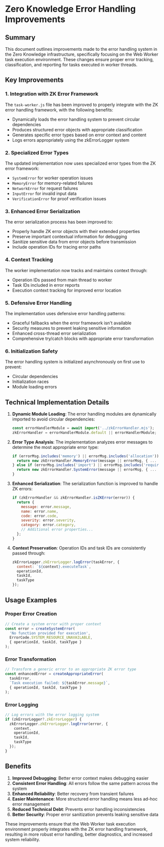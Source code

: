 # Zero Knowledge Error Handling Improvements

## Summary

This document outlines improvements made to the error handling system in the Zero Knowledge infrastructure, specifically focusing on the Web Worker task execution environment. These changes ensure proper error tracking, classification, and reporting for tasks executed in worker threads.

## Key Improvements

### 1. Integration with ZK Error Framework

The `task-worker.js` file has been improved to properly integrate with the ZK error handling framework, with the following benefits:

- Dynamically loads the error handling system to prevent circular dependencies
- Produces structured error objects with appropriate classification
- Generates specific error types based on error context and content
- Logs errors appropriately using the zkErrorLogger system

### 2. Specialized Error Types

The updated implementation now uses specialized error types from the ZK error framework:

- `SystemError` for worker operation issues
- `MemoryError` for memory-related failures
- `NetworkError` for request failures
- `InputError` for invalid input data
- `VerificationError` for proof verification issues

### 3. Enhanced Error Serialization

The error serialization process has been improved to:

- Properly handle ZK error objects with their extended properties
- Preserve important contextual information for debugging
- Sanitize sensitive data from error objects before transmission
- Include operation IDs for tracing error paths

### 4. Context Tracking

The worker implementation now tracks and maintains context through:

- Operation IDs passed from main thread to worker
- Task IDs included in error reports
- Execution context tracking for improved error location

### 5. Defensive Error Handling

The implementation uses defensive error handling patterns:

- Graceful fallbacks when the error framework isn't available
- Security measures to prevent leaking sensitive information
- Enhanced cross-thread error serialization
- Comprehensive try/catch blocks with appropriate error transformation

### 6. Initialization Safety

The error handling system is initialized asynchronously on first use to prevent:

- Circular dependencies
- Initialization races
- Module loading errors

## Technical Implementation Details

1. **Dynamic Module Loading**: The error handling modules are dynamically imported to avoid circular dependencies:
   ```javascript
   const errorHandlerModule = await import('../zkErrorHandler.mjs');
   zkErrorHandler = errorHandlerModule.default || errorHandlerModule;
   ```

2. **Error Type Analysis**: The implementation analyzes error messages to determine the most appropriate error type:
   ```javascript
   if (errorMsg.includes('memory') || errorMsg.includes('allocation')) {
     return new zkErrorHandler.MemoryError(message || errorMsg, { ... });
   } else if (errorMsg.includes('import') || errorMsg.includes('require')) {
     return new zkErrorHandler.SystemError(message || errorMsg, { ... });
   }
   ```

3. **Enhanced Serialization**: The serialization function is improved to handle ZK errors:
   ```javascript
   if (zkErrorHandler && zkErrorHandler.isZKError(error)) {
     return {
       message: error.message,
       name: error.name,
       code: error.code,
       severity: error.severity,
       category: error.category,
       // Additional error properties...
     };
   }
   ```

4. **Context Preservation**: Operation IDs and task IDs are consistently passed through:
   ```javascript
   zkErrorLogger.zkErrorLogger.logError(taskError, {
     context: `${context}.executeTask`,
     operationId,
     taskId,
     taskType
   });
   ```

## Usage Examples

### Proper Error Creation

```javascript
// Create a system error with proper context
const error = createSystemError(
  'No function provided for execution', 
  ErrorCode.SYSTEM_RESOURCE_UNAVAILABLE, 
  { operationId, taskId, taskType }
);
```

### Error Transformation

```javascript
// Transform a generic error to an appropriate ZK error type
const enhancedError = createAppropriateError(
  taskError, 
  `Task execution failed: ${taskError.message}`,
  { operationId, taskId, taskType }
);
```

### Error Logging

```javascript
// Log errors with the error logging system
if (zkErrorLogger?.zkErrorLogger) {
  zkErrorLogger.zkErrorLogger.logError(error, {
    context,
    operationId,
    taskId,
    taskType
  });
}
```

## Benefits

1. **Improved Debugging**: Better error context makes debugging easier
2. **Consistent Error Handling**: All errors follow the same pattern across the system
3. **Enhanced Reliability**: Better recovery from transient failures
4. **Easier Maintenance**: More structured error handling means less ad-hoc error management
5. **Reduced Technical Debt**: Prevents error handling inconsistencies
6. **Better Security**: Proper error sanitization prevents leaking sensitive data

These improvements ensure that the Web Worker task execution environment properly integrates with the ZK error handling framework, resulting in more robust error handling, better diagnostics, and increased system reliability.